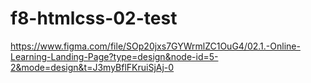 # f8-htmlcss-02-test

https://www.figma.com/file/SOp20jxs7GYWrmlZC1OuG4/02.1.-Online-Learning-Landing-Page?type=design&node-id=5-2&mode=design&t=J3myBflFKruiSjAj-0

